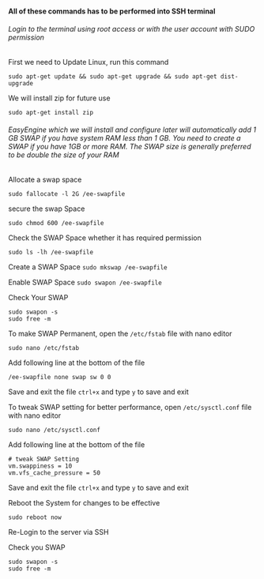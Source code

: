 #### All of these commands has to be performed into SSH terminal
###### Login to the terminal using root access or with the user account with SUDO permission

First we need to Update Linux, run this command

`sudo apt-get update && sudo apt-get upgrade && sudo apt-get dist-upgrade`

We will install zip for future use

`sudo apt-get install zip`

###### EasyEngine which we will install and configure later will automatically add 1 GB SWAP if you have system RAM less than 1 GB. You need to create a SWAP if you have 1GB or more RAM. The SWAP size is generally preferred to be double the size of your RAM

Allocate a swap space

`sudo fallocate -l 2G /ee-swapfile`

secure the swap Space

`sudo chmod 600 /ee-swapfile`

Check the SWAP Space whether it has required permission

`sudo ls -lh /ee-swapfile`

Create a SWAP Space
`sudo mkswap /ee-swapfile`

Enable SWAP Space
`sudo swapon /ee-swapfile`

Check Your SWAP

```
sudo swapon -s
sudo free -m
```

To make SWAP Permanent, open the `/etc/fstab` file with nano editor

`sudo nano /etc/fstab`

Add following line at the bottom of the file

`/ee-swapfile none swap sw 0 0`

Save and exit the file `ctrl+x` and type `y` to save and exit

To tweak SWAP setting for better performance, open `/etc/sysctl.conf` file with nano editor

`sudo nano /etc/sysctl.conf`

Add following line at the bottom of the file

```
# tweak SWAP Setting 
vm.swappiness = 10
vm.vfs_cache_pressure = 50
```

Save and exit the file `ctrl+x` and type `y` to save and exit

Reboot the System for changes to be effective

`sudo reboot now`

Re-Login to the server via SSH

Check you SWAP

```
sudo swapon -s
sudo free -m
```






